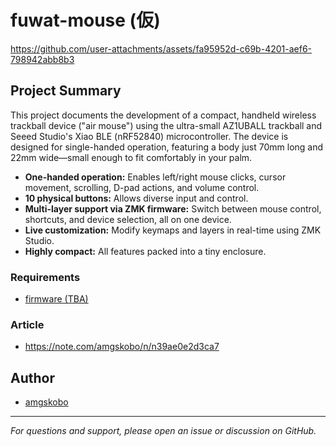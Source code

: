 # fuwat-mouse (仮)

https://github.com/user-attachments/assets/fa95952d-c69b-4201-aef6-798942abb8b3

## Project Summary

This project documents the development of a compact, handheld wireless trackball device ("air mouse") using the ultra-small AZ1UBALL trackball and Seeed Studio's Xiao BLE (nRF52840) microcontroller. The device is designed for single-handed operation, featuring a body just 70mm long and 22mm wide—small enough to fit comfortably in your palm.

- **One-handed operation:** Enables left/right mouse clicks, cursor movement, scrolling, D-pad actions, and volume control.
- **10 physical buttons:** Allows diverse input and control.
- **Multi-layer support via ZMK firmware:** Switch between mouse control, shortcuts, and device selection, all on one device.
- **Live customization:** Modify keymaps and layers in real-time using ZMK Studio.
- **Highly compact:** All features packed into a tiny enclosure.


### Requirements

- [firmware (TBA) ](https://github.com/amgskobo/config-fuwat-mouse)

### Article

- https://note.com/amgskobo/n/n39ae0e2d3ca7

## Author

- [amgskobo](https://github.com/amgskobo)

---

*For questions and support, please open an issue or discussion on GitHub.*
